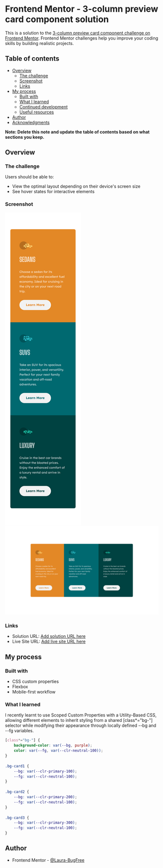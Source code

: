 # Frontend Mentor - 3-column preview card component solution

This is a solution to the [3-column preview card component challenge on Frontend Mentor](https://www.frontendmentor.io/challenges/3column-preview-card-component-pH92eAR2-). Frontend Mentor challenges help you improve your coding skills by building realistic projects. 

## Table of contents

- [Overview](#overview)
  - [The challenge](#the-challenge)
  - [Screenshot](#screenshot)
  - [Links](#links)
- [My process](#my-process)
  - [Built with](#built-with)
  - [What I learned](#what-i-learned)
  - [Continued development](#continued-development)
  - [Useful resources](#useful-resources)
- [Author](#author)
- [Acknowledgments](#acknowledgments)

**Note: Delete this note and update the table of contents based on what sections you keep.**

## Overview

### The challenge

Users should be able to:

- View the optimal layout depending on their device's screen size
- See hover states for interactive elements

### Screenshot

![Mobile](screenshots/mobile.png)
![Desktop](screenshots/desktop.png)

### Links

- Solution URL: [Add solution URL here](https://your-solution-url.com)
- Live Site URL: [Add live site URL here](https://your-live-site-url.com)

## My process

### Built with

- CSS custom properties
- Flexbox
- Mobile-first workflow

### What I learned

I recently learnt to use Scoped Custom Properties with a Utility-Based CSS, 
allowing different elements to inherit styling from a shared [class*="bg-"] 
selector while modifying their appearance through locally defined --bg and --fg variables.

```css
[class*="bg-"] {
    background-color: var(--bg, purple);
    color: var(--fg, var(--clr-neutral-100));
}

.bg-card1 {
    --bg: var(--clr-primary-100);
    --fg: var(--clr-neutral-100);
}

.bg-card2 {
    --bg: var(--clr-primary-200);
    --fg: var(--clr-neutral-100);
}

.bg-card3 {
    --bg: var(--clr-primary-300);
    --fg: var(--clr-neutral-100);
}
```

## Author

- Frontend Mentor - [@Laura-BugFree](https://www.frontendmentor.io/profile/Laura-Bugfree)

